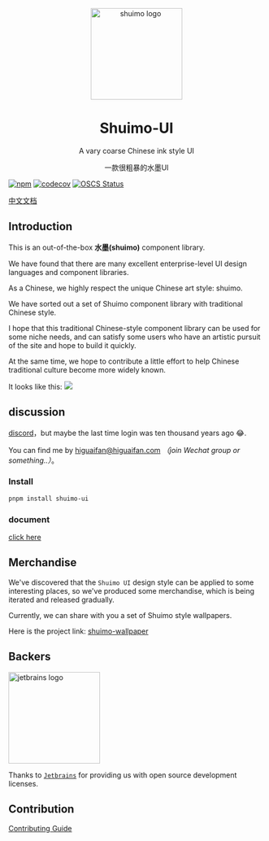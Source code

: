 <p align="center">
  <a href="https://shuimo.design" target="_blank" rel="noopener noreferrer">
    <img width="180" src="https://raw.githubusercontent.com/shuimo-design/shuimo-ui/main/assets/icons/logo.svg" 
        alt="shuimo logo">
  </a>
</p>
<h1 align="center">Shuimo-UI</h1>

<p align="center">A vary coarse Chinese ink style UI</p>
<p align="center">一款很粗暴的水墨UI</p>

[![npm](https://img.shields.io/npm/v/shuimo-ui?color=%23c50315&style=flat-square)](https://www.npmjs.com/package/shuimo-ui)
[![codecov](https://codecov.io/gh/shuimo-design/shuimo-ui/graph/badge.svg?token=JYTSFCTMZD)](https://codecov.io/gh/shuimo-design/shuimo-ui)
[![OSCS Status](https://www.oscs1024.com/platform/badge/janghood/shuimo-ui.svg?size=small)](https://www.oscs1024.com/project/janghood/shuimo-ui?ref=badge_small)

[中文文档](https://github.com/shuimo-design/shuimo-ui)

## Introduction

This is an out-of-the-box **水墨(shuimo)** component library.

We have found that there are many excellent enterprise-level UI design languages and component libraries.

As a Chinese, we highly respect the unique Chinese art style: shuimo.

We have sorted out a set of Shuimo component library with traditional Chinese style.

I hope that this traditional Chinese-style component library can be used for some niche needs, and can satisfy some
users who have an artistic pursuit of the site and hope to build it quickly.

At the same time, we hope to contribute a little effort to help Chinese traditional culture become more widely known.

It looks like this:
<img src="https://github.com/shuimo-design/shuimo-ui/blob/main/.github/README/example.webp?raw=true">

## discussion

[discord](https://discord.gg/xy3BenWvYj)，but maybe the last time login was ten thousand years ago 😂.

You can find me by <a href="mailto:higuaifan@higuaifan.com">higuaifan@higuaifan.com</a>  _（join Wechat group or
something..）_。

### Install

```bash
pnpm install shuimo-ui
```

### document

[click here](https://shuimo.design)

## Merchandise

We've discovered that the `Shuimo UI` design style can be applied to some interesting places, so we've produced some merchandise, which is being iterated and released gradually.

Currently, we can share with you a set of Shuimo style wallpapers.

Here is the project link: [shuimo-wallpaper](https://github.com/shuimo-design/wallpaper)

## Backers

<img width="180" src="https://raw.githubusercontent.com/shuimo-design/shuimo-ui/main/.github/README/jetbrains.svg" alt="jetbrains logo">

Thanks to [`Jetbrains`](https://www.jetbrains.com/) for providing us with open source development licenses.

## Contribution

[Contributing Guide](https://github.com/shuimo-design/shuimo-ui/blob/main/.github/contributing.md)
